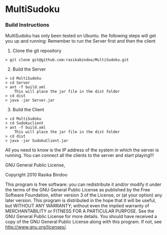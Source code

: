 # MultiSudoku #

### Build Instructions ###

MultiSudoku has only been tested on Ubuntu. the following steps will get you up and running:
Remember to run the Server first and then the client 

  1. Clone the git repository

	> git clone git@github.com:rasikabindoo/MultiSudoku.git 

  2. Build the Server

	> cd MultiSudoku
	> cd Server
	> ant -f build.xml
		This will place the jar file in the dist folder
	> cd dist
	> java -jar Server.jar

  3. Build the Client

	> cd MultiSudoku
	> cd Sudokuclient
	> ant -f build.xml
		This will place the jar file in the dist folder
	> cd dist
	> java -jar SudokuClient.jar


All you need to know is the IP address of the system in which the server is running.
You can connect all the clients to the server and start playing!!!


GNU General Public License,

Copyright 2010 Rasika Bindoo

This program is free software: you can redistribute it and/or modify it under the terms of the GNU General Public License as published by the Free Software Foundation, either version 3 of the License, or (at your option) any later version. This program is distributed in the hope that it will be useful, but WITHOUT ANY WARRANTY; without even the implied warranty of MERCHANTABILITY or FITNESS FOR A PARTICULAR PURPOSE.  See the GNU General Public License for more details. You should have received a copy of the GNU General Public License along with this program.  If not, see <http://www.gnu.org/licenses/>.

